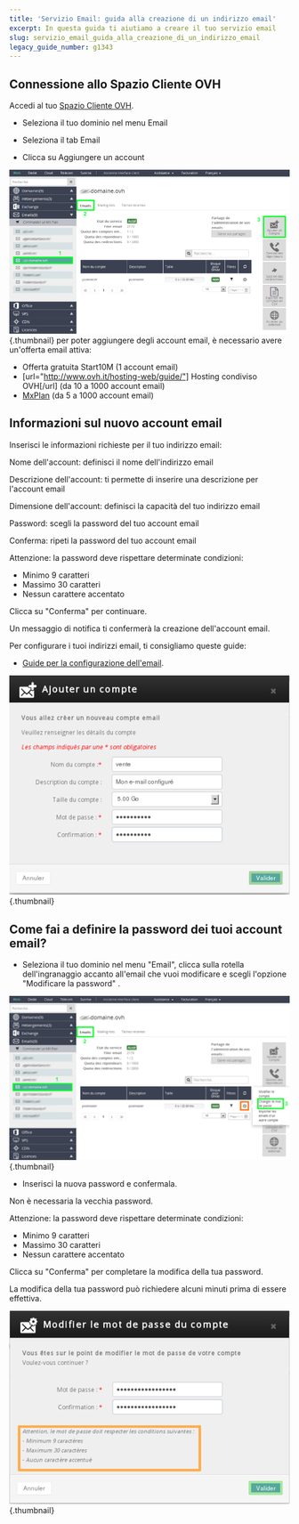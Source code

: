```yaml
---
title: 'Servizio Email: guida alla creazione di un indirizzo email'
excerpt: In questa guida ti aiutiamo a creare il tuo servizio email
slug: servizio_email_guida_alla_creazione_di_un_indirizzo_email
legacy_guide_number: g1343
---
```



## Connessione allo Spazio Cliente OVH
Accedi al tuo [Spazio Cliente OVH](https://www.ovh.com/manager/web/).


- Seleziona il tuo dominio nel menu Email

- Seleziona il tab Email

- Clicca su Aggiungere un account



![](images/img_3636.jpg){.thumbnail}
per poter aggiungere degli account email, è necessario avere un'offerta email attiva: 


- Offerta gratuita Start10M (1 account email)
- [url="http://www.ovh.it/hosting-web/guide/"]
Hosting condiviso OVH[/url] (da 10 a 1000 account email)
- [MxPlan](https://www.ovh.it/prodotti/mxplan.xml) (da 5 a 1000 account email)




## Informazioni sul nuovo account email
Inserisci le informazioni richieste per il tuo indirizzo email:

Nome dell'account: definisci il nome dell'indirizzo email

Descrizione dell'account: ti permette di inserire una descrizione per l'account email

Dimensione dell'account: definisci la capacità del tuo indirizzo email

Password: scegli la password del tuo account email

Conferma: ripeti la password del tuo account email


Attenzione: la password deve rispettare determinate condizioni: 


- Minimo 9 caratteri
- Massimo 30 caratteri
- Nessun carattere accentato



Clicca su "Conferma" per continuare.

Un messaggio di notifica ti confermerà la creazione dell'account email.

Per configurare i tuoi indirizzi email, ti consigliamo queste guide:


- [Guide per la configurazione dell'email](https://www.ovh.it/hosting-web/guide/).



![](images/img_2385.jpg){.thumbnail}


## Come fai a definire la password dei tuoi account email?

- Seleziona il tuo dominio nel menu "Email", clicca sulla rotella dell'ingranaggio accanto all'email che vuoi modificare e scegli l'opzione "Modificare la password" .



![](images/img_3637.jpg){.thumbnail}

- Inserisci la nuova password e confermala.

Non è necessaria la vecchia password.


Attenzione: la password deve rispettare determinate condizioni: 


- Minimo 9 caratteri
- Massimo 30 caratteri
- Nessun carattere accentato


Clicca su "Conferma" per completare la modifica della tua password.

La modifica della tua password può richiedere alcuni minuti prima di essere effettiva.

![](images/img_2387.jpg){.thumbnail}